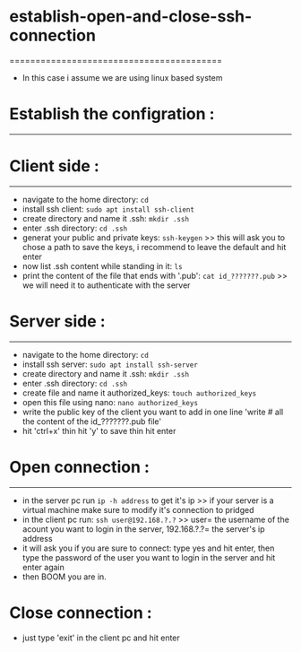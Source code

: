 # establish-open-and-close-ssh-connection
=========================================
* In this case i assume we are using linux based system

# Establish the configration :
-----------------------------
  # Client side :
-----------------
   * navigate to the home directory: ```cd```
   * install ssh client: ```sudo apt install ssh-client```
   * create directory and name it .ssh: ```mkdir .ssh```
   * enter .ssh directory: ```cd .ssh```
   * generat your public and private keys: ```ssh-keygen``` >> this will ask you to chose a path to save the keys, i recommend to leave the default and hit enter
   * now list .ssh content while standing in it: ```ls```
   * print the content of the file that ends with '.pub': ```cat id_???????.pub``` >> we will need it to authenticate with the server

  # Server side :
-----------------
   * navigate to the home directory: ```cd```
   * install ssh server: ```sudo apt install ssh-server```
   * create directory and name it .ssh: ```mkdir .ssh```
   * enter .ssh directory: ```cd .ssh```
   * create file and name it authorized_keys: ```touch authorized_keys```
   * open this file using nano: ```nano authorized_keys```
   * write the public key of the client you want to add in one line 'write # all the content of the id_???????.pub file'
   * hit 'ctrl+x' thin hit 'y' to save thin hit enter

# Open connection :
-------------------
  * in the server pc run ```ip -h address``` to get it's ip >> if your server is a virtual machine make sure to modify it's connection to pridged
  * in the client pc run: ```ssh user@192.168.?.?``` >> user= the username of the acount you want to login in the server, 192.168.?.?= the server's ip address
  * it will ask you if you are sure to connect: type yes and hit enter, then type the password of the user you want to login in the server and hit enter again
  * then  BOOM  you are in.

# Close connection :
  * just type 'exit' in the client pc and hit enter
